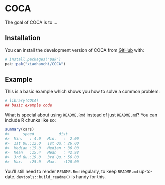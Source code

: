
<!-- README.md is generated from README.Rmd. Please edit that file -->

# COCA

<!-- badges: start -->
<!-- badges: end -->

The goal of COCA is to …

## Installation

You can install the development version of COCA from
[GitHub](https://github.com/) with:

``` r
# install.packages("pak")
pak::pak("xiaohanchi/COCA")
```

## Example

This is a basic example which shows you how to solve a common problem:

``` r
# library(COCA)
## basic example code
```

What is special about using `README.Rmd` instead of just `README.md`?
You can include R chunks like so:

``` r
summary(cars)
#>      speed           dist       
#>  Min.   : 4.0   Min.   :  2.00  
#>  1st Qu.:12.0   1st Qu.: 26.00  
#>  Median :15.0   Median : 36.00  
#>  Mean   :15.4   Mean   : 42.98  
#>  3rd Qu.:19.0   3rd Qu.: 56.00  
#>  Max.   :25.0   Max.   :120.00
```

You’ll still need to render `README.Rmd` regularly, to keep `README.md`
up-to-date. `devtools::build_readme()` is handy for this.
